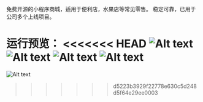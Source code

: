 免费开源的小程序商城，适用于便利店，水果店等常见零售。
稳定可靠，已用于公司多个上线项目。

运行预览：
<<<<<<< HEAD
![Alt text](screenshots/1.png)
![Alt text](screenshots/2.png)
![Alt text](screenshots/3.png)
![Alt text](screenshots/4.png)
=======
![Alt text](https://hz.heyulin.com/public/tinypng/5d4bd27511353b692f3b30f2-headimg-15652502639220.7249510165959523-tiny.png)
>>>>>>> d5223b3929f22778e630c5d248d5f64e29ee0003
